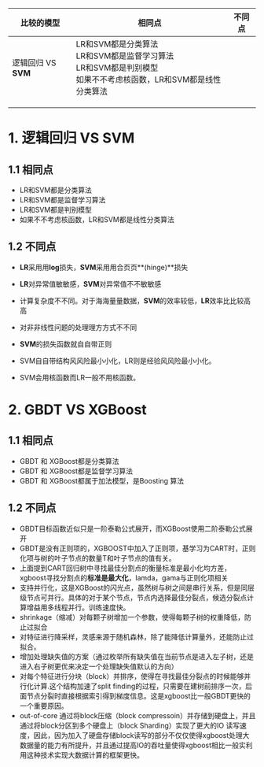 | 比较的模型            | 相同点                                                       | 不同点 |
| --------------------- | ------------------------------------------------------------ | ------ |
| 逻辑回归  VS  **SVM** | LR和SVM都是分类算法<br>LR和SVM都是监督学习算法<br>LR和SVM都是判别模型<br>如果不不考虑核函数，LR和SVM都是线性分类算法 |        |
|                       |                                                              |        |
|                       |                                                              |        |
|                       |                                                              |        |



# 1. 逻辑回归  VS  **SVM**

## 1.1 相同点

- LR和SVM都是分类算法
- LR和SVM都是监督学习算法
- LR和SVM都是判别模型
- 如果不不考虑核函数，LR和SVM都是线性分类算法

## 1.2 不同点

- **LR**采⽤用**log**损失，**SVM**采⽤用合⻚页**(hinge)**损失

- **LR**对异常值敏敏感，**SVM**对异常值不不敏敏感
- 计算复杂度不不同。对于海海量量数据，**SVM**的效率较低，**LR**效率⽐比较⾼高
- 对⾮非线性问题的处理理⽅方式不不同
- **SVM**的损失函数就⾃自带正则
- SVM⾃自带结构⻛风险最⼩小化，LR则是经验⻛风险最⼩小化。
- SVM会用核函数而LR一般不用核函数。



# 2. GBDT VS XGBoost

## 1.1 相同点

- GBDT 和 XGBoost都是分类算法
- GBDT 和 XGBoost都是监督学习算法
- GBDT 和 XGBoost都属于加法模型，是Boosting 算法

## 1.2 不同点

- GBDT目标函数近似只是一阶泰勒公式展开，而XGBoost使用二阶泰勒公式展开
- GBDT是没有正则项的，XGBOOST中加入了正则项，基学习为CART时，正则化项与树的叶子节点的数量T和叶子节点的值有关。
- 上面提到CART回归树中寻找最佳分割点的衡量标准是最小化均方差，xgboost寻找分割点的**标准是最大化**，lamda，gama与正则化项相关
- 支持并行化，这是XGBoost的闪光点，虽然树与树之间是串行关系，但是同层级节点可并行。具体的对于某个节点，节点内选择最佳分裂点，候选分裂点计算增益用多线程并行。训练速度快。
- shrinkage（缩减）对每颗子树增加一个参数，使得每颗子树的权重降低，防止过拟合
- 对特征进行降采样，灵感来源于随机森林，除了能降低计算量外，还能防止过拟合。
- 增加处理缺失值的方案（通过枚举所有缺失值在当前节点是进入左子树，还是进入右子树更优来决定一个处理缺失值默认的方向）
- 对每个特征进行分块（block）并排序，使得在寻找最佳分裂点的时候能够并行化计算.这个结构加速了split finding的过程，只需要在建树前排序一次，后面节点分裂时直接根据索引得到梯度信息。这是xgboost比一般GBDT更快的一个重要原因。
- out-of-core 通过将block压缩（block compressoin）并存储到硬盘上，并且通过将block分区到多个硬盘上（block Sharding）实现了更大的IO 读写速度，因此，因为加入了硬盘存储block读写的部分不仅仅使得xgboost处理大数据量的能力有所提升，并且通过提高IO的吞吐量使得xgboost相比一般实利用这种技术实现大数据计算的框架更快。